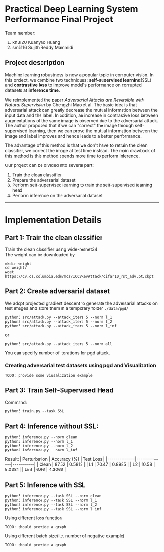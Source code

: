 # Practical Deep Learning System Performance Final Project

Team member:  
1. kh3120 Kuanyao Huang
2. sm5116 Sujith Reddy Mammidi

## Project description

Machine learning robustness is now a popular topic in computer vision. In this project, we combine two 
techniques: **self-supervised learning**(SSL) and **contrastive loss** to improve model's performance on corrupted 
datasets at **inference time**.

We reimplemented the paper *Adversarial Attacks are Reversible with Natural Supervision* by Chengzhi Mao et al. 
The basic idea is that adversarial attack can greatly decrease the mutual information between the input data and
the label. In addition, an increase in contrastive loss between augmentations of the same image is observed due 
to the adversarial attack. The author proposed that if we can "correct" the image through self-supervised learning,
then we can prove the mutual information between the image and label improves and hence leads to a better performance.

The advantage of this method is that we don't have to retrain the clean classifier, we correct the image at test time
instead. The main drawback of this method is this method spends more time to perform inference. 

Our project can be divided into several part:
1. Train the clean classifier
2. Prepare the adversarial dataset
3. Perform self-supervised learning to train the self-supervised learning head
4. Perform inference on the adversarial dataset


----------------------------
# Implementation Details

## Part 1: Train the clean classifier
Train the clean classifier using wide-resnet34  
The weight can be downloaded by

```
mkdir weight
cd weight/
wget https://cv.cs.columbia.edu/mcz/ICCVRevAttack/cifar10_rst_adv.pt.ckpt
```

## Part 2: Create adversarial dataset
We adopt projected gradient descent to generate the adversarial attacks on test images and 
store them in a temporary folder `./data/pgd/`
```
python3 src/attack.py --attack_iters 5 --norm l_1
python3 src/attack.py --attack_iters 5 --norm l_2
python3 src/attack.py --attack_iters 5 --norm l_inf
```
or
```
python3 src/attack.py --attack_iters 5 --norm all
```
You can specify number of iterations for pgd attack.

### Creating adversarial test datasets using pgd and Visualization

`TODO: provide some viusalization example`

## Part 3: Train Self-Supervised Head
Command:
```
python3 train.py --task SSL
```

## Part 4: Inference without SSL:
```
python3 inference.py --norm clean
python3 inference.py --norm l_1
python3 inference.py --norm l_2
python3 inference.py --norm l_inf
```

Result: 
| Perturbation | Accuracy (%) | Test Loss |
|--------------|--------------|-----------|
| Clean        | 87.52        | 0.5812    |
| L1           | 70.47        | 0.8985    |
| L2           | 10.58        | 5.0381    |
| Linf         | 6.66         | 4.3066    |

## Part 5: Inference with SSL
```
python3 inference.py --task SSL --norm clean
python3 inference.py --task SSL --norm l_1
python3 inference.py --task SSL --norm l_2
python3 inference.py --task SSL --norm l_inf
```



Using different loss function   

`TODO: should provide a graph`  

Using different batch size(i.e. number of negative example)  

`TODO: should provide a graph`  
